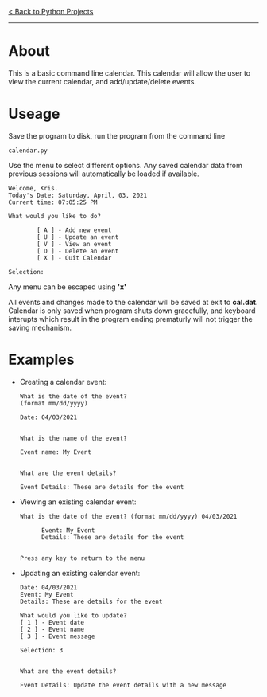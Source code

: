 [< Back to Python Projects](https://github.com/KrisLloyd/Python#python)
***

# About
This is a basic command line calendar. This calendar will allow the user to view the current calendar, and add/update/delete events.

# Useage

Save the program to disk, run the program from the command line

```
calendar.py
```

Use the menu to select different options. Any saved calendar data from previous sessions will automatically be loaded if available.

```
Welcome, Kris.
Today's Date: Saturday, April, 03, 2021
Current time: 07:05:25 PM

What would you like to do?

        [ A ] - Add new event
        [ U ] - Update an event
        [ V ] - View an event
        [ D ] - Delete an event
        [ X ] - Quit Calendar

Selection:
```

Any menu can be escaped using **'x'**

All events and changes made to the calendar will be saved at exit to **cal.dat**. Calendar is only saved when program shuts down gracefully, and keyboard interupts which result in the program ending prematurly will not trigger the saving mechanism.

# Examples

* Creating a calendar event:

  ```
  What is the date of the event?
  (format mm/dd/yyyy)

  Date: 04/03/2021


  What is the name of the event?

  Event name: My Event


  What are the event details?

  Event Details: These are details for the event
  ```

* Viewing an existing calendar event:

  ```
  What is the date of the event? (format mm/dd/yyyy) 04/03/2021

        Event: My Event
        Details: These are details for the event


  Press any key to return to the menu
  ```

* Updating an existing calendar event:

  ```
  Date: 04/03/2021
  Event: My Event
  Details: These are details for the event

  What would you like to update?
  [ 1 ] - Event date
  [ 2 ] - Event name
  [ 3 ] - Event message

  Selection: 3


  What are the event details?

  Event Details: Update the event details with a new message
  ```
